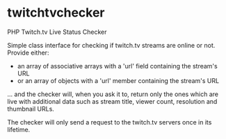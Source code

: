 twitchtvchecker
===============

PHP Twitch.tv Live Status Checker

Simple class interface for checking if twitch.tv streams are online or not. Provide either:

- an array of associative arrays with a 'url' field containing the stream's URL
- or an array of objects with a 'url' member containing the stream's URL

... and the checker will, when you ask it to, return only the ones which are live with additional data such as stream title, viewer count, resolution and thumbnail URLs.

The checker will only send a request to the twitch.tv servers once in its lifetime.
